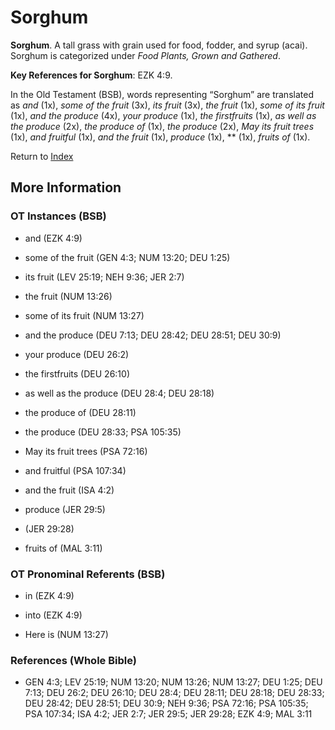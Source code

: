 # Sorghum
**Sorghum**. 
A tall grass with grain used for food, fodder, and syrup (acai). 
Sorghum is categorized under _Food Plants, Grown and Gathered_. 


**Key References for Sorghum**: 
EZK 4:9. 


In the Old Testament (BSB), words representing “Sorghum” are translated as 
*and* (1x), *some of the fruit* (3x), *its fruit* (3x), *the fruit* (1x), *some of its fruit* (1x), *and the produce* (4x), *your produce* (1x), *the firstfruits* (1x), *as well as the produce* (2x), *the produce of* (1x), *the produce* (2x), *May its fruit trees* (1x), *and fruitful* (1x), *and the fruit* (1x), *produce* (1x), ** (1x), *fruits of* (1x). 




Return to [Index](00-Index.md)

## More Information

### OT Instances (BSB)

* and (EZK 4:9)

* some of the fruit (GEN 4:3; NUM 13:20; DEU 1:25)

* its fruit (LEV 25:19; NEH 9:36; JER 2:7)

* the fruit (NUM 13:26)

* some of its fruit (NUM 13:27)

* and the produce (DEU 7:13; DEU 28:42; DEU 28:51; DEU 30:9)

* your produce (DEU 26:2)

* the firstfruits (DEU 26:10)

* as well as the produce (DEU 28:4; DEU 28:18)

* the produce of (DEU 28:11)

* the produce (DEU 28:33; PSA 105:35)

* May its fruit trees (PSA 72:16)

* and fruitful (PSA 107:34)

* and the fruit (ISA 4:2)

* produce (JER 29:5)

*  (JER 29:28)

* fruits of (MAL 3:11)



### OT Pronominal Referents (BSB)

* in (EZK 4:9)

* into (EZK 4:9)

* Here is (NUM 13:27)



### References (Whole Bible)

* GEN 4:3; LEV 25:19; NUM 13:20; NUM 13:26; NUM 13:27; DEU 1:25; DEU 7:13; DEU 26:2; DEU 26:10; DEU 28:4; DEU 28:11; DEU 28:18; DEU 28:33; DEU 28:42; DEU 28:51; DEU 30:9; NEH 9:36; PSA 72:16; PSA 105:35; PSA 107:34; ISA 4:2; JER 2:7; JER 29:5; JER 29:28; EZK 4:9; MAL 3:11



